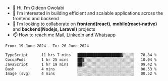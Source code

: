- 👋 Hi, I’m Gideon Owolabi
- 👀 I’m interested in building efficient and scalable applications across the frontend and backend
- 💞️ I’m looking to collaborate on <b>frontend(react)</b>, <b>mobile(react-native)</b> and <b>backend(Nodejs, Laravel)</b> projects
- 📫 How to reach me <a href="mailto:gideoniyin2021@gmail.com">Mail</a>, <a href="https://www.linkedin.com/in/gideon-owolabi-9b667a232/">LinkedIn</a> and <a href="https://wa.me/2348055377085">Whatsapp</a>

<!---
gude1/gude1 is a ✨ special ✨ repository because its `README.md` (this file) appears on your GitHub profile.
You can click the Preview link to take a look at your changes.
--->

<!--START_SECTION:waka-->

```txt
From: 19 June 2024 - To: 26 June 2024

TypeScript      11 hrs 7 mins   ███████████████████▓░░░░░   78.84 %
CocoaPods       1 hr 25 mins    ██▓░░░░░░░░░░░░░░░░░░░░░░   10.04 %
JavaScript      1 hr 19 mins    ██▒░░░░░░░░░░░░░░░░░░░░░░   09.42 %
Bash            4 mins          ░░░░░░░░░░░░░░░░░░░░░░░░░   00.53 %
Image (svg)     4 mins          ░░░░░░░░░░░░░░░░░░░░░░░░░   00.52 %
```

<!--END_SECTION:waka-->
